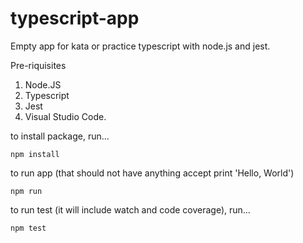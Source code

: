 # typescript-app

Empty app for kata or practice typescript with node.js and jest.

Pre-riquisites
1. Node.JS
2. Typescript
3. Jest
4. Visual Studio Code. 

to install package, run...
```
npm install
```
to run app (that should not have anything accept print 'Hello, World')
```
npm run
```
to run test (it will include watch and code coverage), run...
```
npm test
```

